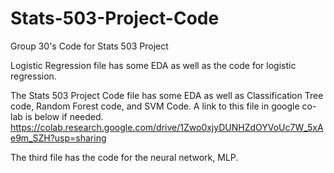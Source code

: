 # Stats-503-Project-Code
Group 30's Code for Stats 503 Project


Logistic Regression file has some EDA as well as the code for logistic regression.

The Stats 503 Project Code file has some EDA as well as Classification Tree code, Random Forest code, and SVM Code. A link to this file in google co-lab is below if needed.
https://colab.research.google.com/drive/1Zwo0xjyDUNHZdOYVoUc7W_5xAe9m_SZH?usp=sharing

The third file has the code for the neural network, MLP.

